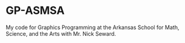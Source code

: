 # GP-ASMSA
My code for Graphics Programming at the Arkansas School for Math, Science, and the Arts with Mr. Nick Seward.
